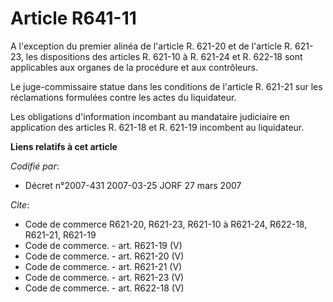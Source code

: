 # Article R641-11

A l'exception du premier alinéa de l'article R. 621-20 et de l'article R. 621-23, les dispositions des articles R. 621-10 à
R. 621-24 et R. 622-18 sont applicables aux organes de la procédure et aux contrôleurs.

Le juge-commissaire statue dans les conditions de l'article R. 621-21 sur les réclamations formulées contre les actes du
liquidateur.

Les obligations d'information incombant au mandataire judiciaire en application des articles R. 621-18 et R. 621-19 incombent
au liquidateur.

**Liens relatifs à cet article**

_Codifié par_:

  - Décret n°2007-431 2007-03-25 JORF 27 mars 2007

_Cite_:

  - Code de commerce R621-20, R621-23, R621-10 à R621-24, R622-18, R621-21, R621-19
  - Code de commerce. - art. R621-19 (V)
  - Code de commerce. - art. R621-20 (V)
  - Code de commerce. - art. R621-21 (V)
  - Code de commerce. - art. R621-23 (V)
  - Code de commerce. - art. R622-18 (V)
